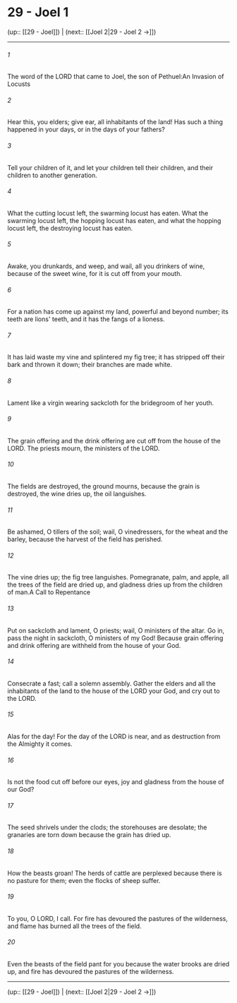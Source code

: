 # 29 - Joel 1

(up:: [[29 - Joel]]) | (next:: [[Joel 2|29 - Joel 2 →]])

***


###### 1 
The word of the LORD that came to Joel, the son of Pethuel:An Invasion of Locusts 

###### 2 
Hear this, you elders; give ear, all inhabitants of the land! Has such a thing happened in your days, or in the days of your fathers? 

###### 3 
Tell your children of it, and let your children tell their children, and their children to another generation. 

###### 4 
What the cutting locust left, the swarming locust has eaten. What the swarming locust left, the hopping locust has eaten, and what the hopping locust left, the destroying locust has eaten. 

###### 5 
Awake, you drunkards, and weep, and wail, all you drinkers of wine, because of the sweet wine, for it is cut off from your mouth. 

###### 6 
For a nation has come up against my land, powerful and beyond number; its teeth are lions' teeth, and it has the fangs of a lioness. 

###### 7 
It has laid waste my vine and splintered my fig tree; it has stripped off their bark and thrown it down; their branches are made white. 

###### 8 
Lament like a virgin wearing sackcloth for the bridegroom of her youth. 

###### 9 
The grain offering and the drink offering are cut off from the house of the LORD. The priests mourn, the ministers of the LORD. 

###### 10 
The fields are destroyed, the ground mourns, because the grain is destroyed, the wine dries up, the oil languishes. 

###### 11 
Be ashamed, O tillers of the soil; wail, O vinedressers, for the wheat and the barley, because the harvest of the field has perished. 

###### 12 
The vine dries up; the fig tree languishes. Pomegranate, palm, and apple, all the trees of the field are dried up, and gladness dries up from the children of man.A Call to Repentance 

###### 13 
Put on sackcloth and lament, O priests; wail, O ministers of the altar. Go in, pass the night in sackcloth, O ministers of my God! Because grain offering and drink offering are withheld from the house of your God. 

###### 14 
Consecrate a fast; call a solemn assembly. Gather the elders and all the inhabitants of the land to the house of the LORD your God, and cry out to the LORD. 

###### 15 
Alas for the day! For the day of the LORD is near, and as destruction from the Almighty it comes. 

###### 16 
Is not the food cut off before our eyes, joy and gladness from the house of our God? 

###### 17 
The seed shrivels under the clods; the storehouses are desolate; the granaries are torn down because the grain has dried up. 

###### 18 
How the beasts groan! The herds of cattle are perplexed because there is no pasture for them; even the flocks of sheep suffer. 

###### 19 
To you, O LORD, I call. For fire has devoured the pastures of the wilderness, and flame has burned all the trees of the field. 

###### 20 
Even the beasts of the field pant for you because the water brooks are dried up, and fire has devoured the pastures of the wilderness.

***

(up:: [[29 - Joel]]) | (next:: [[Joel 2|29 - Joel 2 →]])
